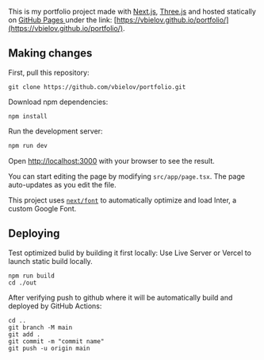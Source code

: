 This is my portfolio project made with [Next.js](https://nextjs.org/), [Three.js](https://threejs.org/) and hosted statically on [GitHub Pages
](https://pages.github.com/)under the link: [https://vbielov.github.io/portfolio/](https://vbielov.github.io/portfolio/).

## Making changes

First, pull this repository:

```shell
git clone https://github.com/vbielov/portfolio.git
```

Download npm dependencies:

```
npm install
```

Run the development server:

```bash
npm run dev
```

Open [http://localhost:3000](http://localhost:3000) with your browser to see the result.

You can start editing the page by modifying `src/app/page.tsx`. The page auto-updates as you edit the file.

This project uses [`next/font`](https://nextjs.org/docs/basic-features/font-optimization) to automatically optimize and load Inter, a custom Google Font.

## Deploying

Test optimized bulid by building it first locally:
Use Live Server or Vercel to launch static build locally.

```
npm run build
cd ./out
```

After verifying push to github where it will be automatically build and deployed by GitHub Actions:

```
cd ..
git branch -M main
git add .
git commit -m "commit name"
git push -u origin main
```
